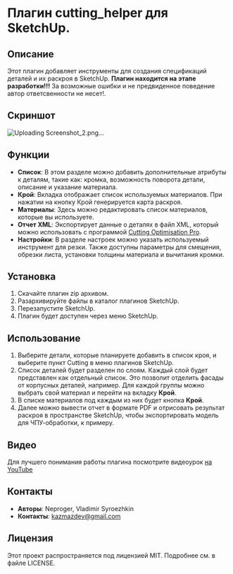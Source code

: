 # Плагин cutting_helper для SketchUp.

## Описание
Этот плагин добавляет инструменты для создания спецификаций деталей и их раскроя в SketchUp.
**Плагин находится на этапе разработки!!!** За возможные ошибки и не предвиденное поведение автор ответсвенности не несет!.

## Скриншот
![Uploading Screenshot_2.png…]()

## Функции
- **Список**: В этом разделе можно добавить дополнительные атрибуты к деталям, такие как: кромка, возможность поворота детали, описание и указание материала.
- **Крой**: Вкладка отображает список используемых материалов. При нажатии на кнопку Крой генерируется карта раскроя.
- **Материалы**: Здесь можно редактировать список материалов, которые вы используете.
- **Отчет XML**: Экспортирует данные о деталях в файл XML, который можно использовать с программой [Cutting Optimisation Pro](https://www.optimalprograms.com/cutting-optimization/).
- **Настройки**: В разделе настроек можно указать используемый инструмент для резки. Также доступны параметры для смещения, обрезки листа, установки толщины материала и вычитания кромки. 

## Установка
1. Скачайте плагин zip архивом.
2. Разархивируйте файлы в каталог плагинов SketchUp.
3. Перезапустите SketchUp.
4. Плагин будет доступен через меню SketchUp.

## Использование
1. Выберите детали, которые планируете добавить в список кроя, и выберите пункт Cutting в меню плагинов SketchUp.
2. Список деталей будет разделен по слоям. Каждый слой будет представлен как отдельный список. Это позволит отделить фасады от корпусных деталей, например. Для каждой группы можно выбрать свой материал и перейти на вкладку **Крой**.
3. В списке материалов под каждым из них будет кнопка **Крой**.
4. Далее можно вывести отчет в формате PDF и отрисовать результат раскроя в пространстве SketchUp, чтобы экспортировать модель для ЧПУ-обработки, к примеру.

## Видео
Для лучшего понимания работы плагина посмотрите видеоурок [на YouTube](https://www.youtube.com/watch?v=RM_MeVCtCq8)

## Контакты
- **Авторы**: Neproger, Vladimir Syroezhkin
- **Контакты**: kazmazdev@gmail.com

## Лицензия
Этот проект распространяется под лицензией MIT. Подробнее см. в файле LICENSE.

